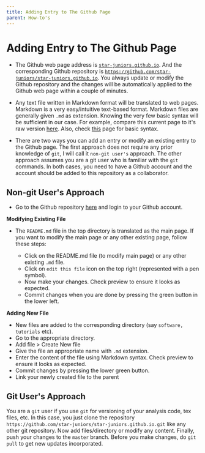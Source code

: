 ```yaml
---
title: Adding Entry to The Github Page
parent: How-to's
---
```


Adding Entry to The Github Page
=====================================

- The  Github web page address is [`star-juniors.github.io`](https://star-juniors.github.io). And the corresponding Github repository is [`https://github.com/star-juniors/star-juniors.github.io`](https://github.com/star-juniors/star-juniors.github.io). You always update or modify the Github repository and the changes will be automatically applied to the Github web page within a couple of minutes.

- Any text file written in Markdown format will be translated to web pages. Markdown is a very easy/intuitive text-based format. Markdown files are generally given `.md` as extension.  Knowing the very few basic syntax will be sufficient in our case. For example, compare this current page to it's raw version [here](https://raw.githubusercontent.com/star-juniors/star-juniors.github.io/master/how-tos/adding_entry_for_page.md). Also, check [this](https://github.com/tchapi/markdown-cheatsheet) page for basic syntax.

- There are two ways you can add an entry or modify an existing entry to the Github page.
The first approach does not require any prior knowledge of `git`, I will call it `non-git user's` approach. The other approach assumes you are a git user who is familiar with the `git` commands. In both cases, you need to have a Github account and the account should be added to this repository as a collaborator.

Non-git User's Approach
-------------------------

- Go to the Github repository [here](https://github.com/star-juniors/star-juniors.github.io) and login to your Github account.

**Modifying Existing File**

- The `README.md` file in the top directory is translated as the main page. If you want to modify the main page or any other existing page, follow these steps:

  - Click on the README.md file (to modify main page) or any other existing `.md` file.  
  - Click on `edit this file` icon on the top right (represented with a pen symbol).
  - Now make your changes. Check preview to ensure it looks as expected.
  - Commit changes when you are done by pressing the green button in the lower left.

**Adding New File**

- New files are added to the corresponding directory (say `software, tutorials` etc).
- Go to the appropriate directory.
- Add file > Create New file
- Give the file an appropriate name with `.md` extension.
- Enter the content of the file using Markdown syntax. Check preview to ensure it looks as expected.
- Commit changes by pressing the lower green button.
- Link your newly created file to the parent

Git User's Approach
---------------------

You are a `git` user if you use `git` for versioning of your analysis code, tex files, etc. In this case, you just clone the repository `https://github.com/star-juniors/star-juniors.github.io.git` like any other git repository. Now add files/directory or modify any content. Finally, push your changes to the `master` branch. Before you make changes, do `git pull` to get new updates incorporated.
